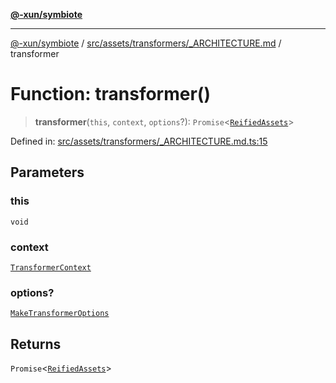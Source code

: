 [**@-xun/symbiote**](../../../../../README.md)

***

[@-xun/symbiote](../../../../../README.md) / [src/assets/transformers/\_ARCHITECTURE.md](../README.md) / transformer

# Function: transformer()

> **transformer**(`this`, `context`, `options`?): `Promise`\<[`ReifiedAssets`](../../../type-aliases/ReifiedAssets.md)\>

Defined in: [src/assets/transformers/\_ARCHITECTURE.md.ts:15](https://github.com/Xunnamius/symbiote/blob/9de5a7b290875af95f8ef5a319559df825226df8/src/assets/transformers/_ARCHITECTURE.md.ts#L15)

## Parameters

### this

`void`

### context

[`TransformerContext`](../../../type-aliases/TransformerContext.md)

### options?

[`MakeTransformerOptions`](../../../type-aliases/MakeTransformerOptions.md)

## Returns

`Promise`\<[`ReifiedAssets`](../../../type-aliases/ReifiedAssets.md)\>
